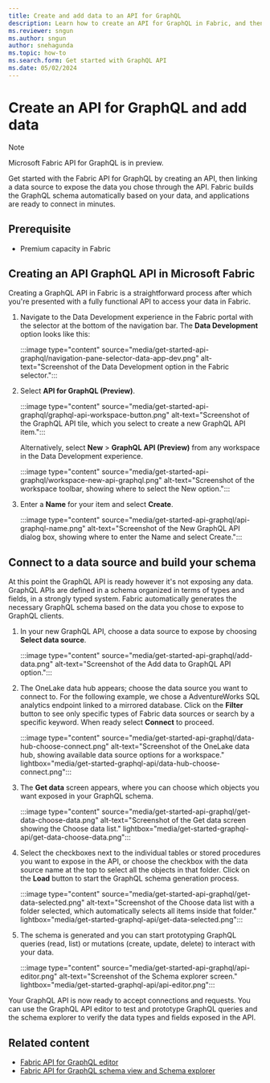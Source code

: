 ```yaml
---
title: Create and add data to an API for GraphQL
description: Learn how to create an API for GraphQL in Fabric, and then how to add data to the API and build your schema.
ms.reviewer: sngun
ms.author: sngun
author: snehagunda
ms.topic: how-to
ms.search.form: Get started with GraphQL API
ms.date: 05/02/2024
---
```


# Create an API for GraphQL and add data

> [!NOTE]
> Microsoft Fabric API for GraphQL is in preview.

Get started with the Fabric API for GraphQL by creating an API, then linking a data source to expose the data you chose through the API. Fabric builds the GraphQL schema automatically based on your data, and applications are ready to connect in minutes.

## Prerequisite

- Premium capacity in Fabric

## Creating an API GraphQL API in Microsoft Fabric

Creating a GraphQL API in Fabric is a straightforward process after which you're presented with a fully functional API to access your data in Fabric.

1. Navigate to the Data Development experience in the Fabric portal with the selector at the bottom of the navigation bar. The **Data Development** option looks like this:

   :::image type="content" source="media/get-started-api-graphql/navigation-pane-selector-data-app-dev.png" alt-text="Screenshot of the Data Development option in the Fabric selector.":::

1. Select **API for GraphQL (Preview)**.

   :::image type="content" source="media/get-started-api-graphql/graphql-api-workspace-button.png" alt-text="Screenshot of the GraphQL API tile, which you select to create a new GraphQL API item.":::

   Alternatively, select **New** > **GraphQL API (Preview)** from any workspace in the Data Development experience.

   :::image type="content" source="media/get-started-api-graphql/workspace-new-api-graphql.png" alt-text="Screenshot of the workspace toolbar, showing where to select the New option.":::

1. Enter a **Name** for your item and select **Create**.

   :::image type="content" source="media/get-started-api-graphql/api-graphql-name.png" alt-text="Screenshot of the New GraphQL API dialog box, showing where to enter the Name and select Create.":::

## Connect to a data source and build your schema

At this point the GraphQL API is ready however it's not exposing any data. GraphQL APIs are defined in a schema organized in terms of types and fields, in a strongly typed system. Fabric automatically generates the necessary GraphQL schema based on the data you chose to expose to GraphQL clients.

1. In your new GraphQL API, choose a data source to expose by choosing **Select data source**.

   :::image type="content" source="media/get-started-api-graphql/add-data.png" alt-text="Screenshot of the Add data to GraphQL API option.":::

2. The OneLake data hub appears; choose the data source you want to connect to. For the following example, we chose a AdventureWorks SQL analytics endpoint linked to a mirrored database. Click on the **Filter** button to see only specific types of Fabric data sources or search by a specific keyword. When ready select **Connect** to proceed.

   :::image type="content" source="media/get-started-api-graphql/data-hub-choose-connect.png" alt-text="Screenshot of the OneLake data hub, showing available data source options for a workspace." lightbox="media/get-started-graphql-api/data-hub-choose-connect.png":::

3. The **Get data** screen appears, where you can choose which objects you want exposed in your GraphQL schema.

   :::image type="content" source="media/get-started-api-graphql/get-data-choose-data.png" alt-text="Screenshot of the Get data screen showing the Choose data list." lightbox="media/get-started-graphql-api/get-data-choose-data.png":::

4. Select the checkboxes next to the individual tables or stored procedures you want to expose in the API, or choose the checkbox with the data source name at the top to select all the objects in that folder. Click on the **Load** button to start the GraphQL schema generation process.

   :::image type="content" source="media/get-started-api-graphql/get-data-selected.png" alt-text="Screenshot of the Choose data list with a folder selected, which automatically selects all items inside that folder." lightbox="media/get-started-graphql-api/get-data-selected.png":::

5. The schema is generated and you can start prototyping GraphQL queries  (read, list) or mutations (create, update, delete) to interact with your data.

   :::image type="content" source="media/get-started-api-graphql/api-editor.png" alt-text="Screenshot of the Schema explorer screen." lightbox="media/get-started-graphql-api/api-editor.png":::

Your GraphQL API is now ready to accept connections and requests. You can use the GraphQL API editor to test and prototype GraphQL queries and the schema explorer to verify the data types and fields exposed in the API.

## Related content

- [Fabric API for GraphQL editor](api-graphql-editor.md)
- [Fabric API for GraphQL schema view and Schema explorer](graphql-schema-view.md)

